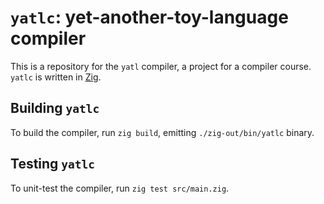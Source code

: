 # `yatlc`: yet-another-toy-language compiler

This is a repository for the `yatl` compiler, a project for a compiler course.
`yatlc` is written in [Zig](https://ziglang.org).

## Building `yatlc`

To build the compiler, run `zig build`, emitting `./zig-out/bin/yatlc` binary.

## Testing `yatlc`

To unit-test the compiler, run `zig test src/main.zig`.
